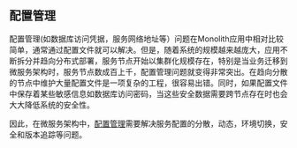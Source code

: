 ## 配置管理

配置管理(如数据库访问凭据，服务网络地址等）问题在Monolith应用中相对比较简单，通常通过配置文件就可以解决。但是，随着系统的规模越来越庞大，应用不断拆分并趋向分布式部署，服务节点开始以集群化规模存在，特别是当业务迁移到微服务架构时，服务节点数成百上千，配置管理问题就变得非常突出。在趋向分散的节点中维护大量配置文件是一项复杂的工程，很容易出错。同时，如果配置文件中保存着某些敏感信息如数据库访问密码，当这些安全数据需要跨节点存在时也会大大降低系统的安全性。

因此，在微服务架构中，[配置管理](http://microservices.io/patterns/externalized-configuration.html)需要解决服务配置的分散，动态，环境切换，安全和版本追踪等问题。


